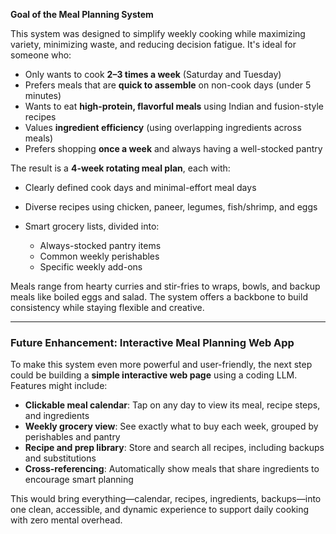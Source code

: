 **Goal of the Meal Planning System**

This system was designed to simplify weekly cooking while maximizing variety, minimizing waste, and reducing decision fatigue. It's ideal for someone who:

* Only wants to cook **2–3 times a week** (Saturday and Tuesday)
* Prefers meals that are **quick to assemble** on non-cook days (under 5 minutes)
* Wants to eat **high-protein, flavorful meals** using Indian and fusion-style recipes
* Values **ingredient efficiency** (using overlapping ingredients across meals)
* Prefers shopping **once a week** and always having a well-stocked pantry

The result is a **4-week rotating meal plan**, each with:

* Clearly defined cook days and minimal-effort meal days
* Diverse recipes using chicken, paneer, legumes, fish/shrimp, and eggs
* Smart grocery lists, divided into:

  * Always-stocked pantry items
  * Common weekly perishables
  * Specific weekly add-ons

Meals range from hearty curries and stir-fries to wraps, bowls, and backup meals like boiled eggs and salad. The system offers a backbone to build consistency while staying flexible and creative.

---

### Future Enhancement: Interactive Meal Planning Web App

To make this system even more powerful and user-friendly, the next step could be building a **simple interactive web page** using a coding LLM. Features might include:

* **Clickable meal calendar**: Tap on any day to view its meal, recipe steps, and ingredients
* **Weekly grocery view**: See exactly what to buy each week, grouped by perishables and pantry
* **Recipe and prep library**: Store and search all recipes, including backups and substitutions
* **Cross-referencing**: Automatically show meals that share ingredients to encourage smart planning

This would bring everything—calendar, recipes, ingredients, backups—into one clean, accessible, and dynamic experience to support daily cooking with zero mental overhead.
